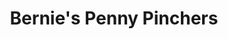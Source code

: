 ---
title: "Bernie's Penny Pinchers"
url: /apache-junction/bernies-penny-pinchers/
shop: charity
---
